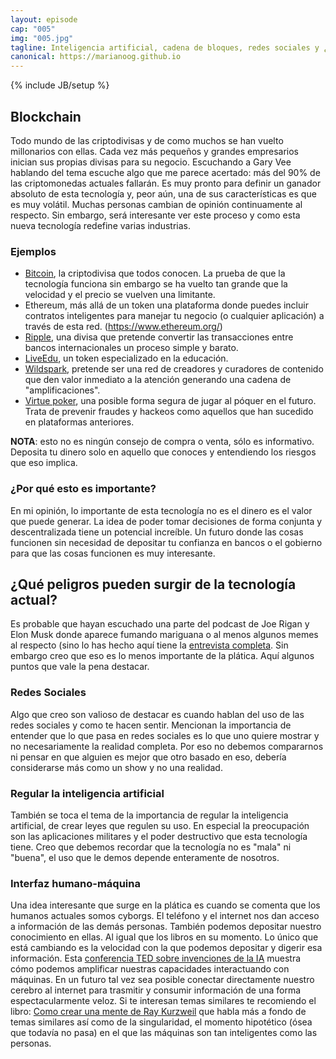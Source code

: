 ```yaml
---
layout: episode
cap: "005"
img: "005.jpg"
tagline: Inteligencia artificial, cadena de bloques, redes sociales y ¿porqué deje de hacer el podcast por dos meses? Todo eso en este episodio del podcast algoritmos.
canonical: https://marianoog.github.io
---
```

{% include JB/setup %}

## Blockchain

Todo mundo de las criptodivisas y de como muchos se han vuelto millonarios con ellas. Cada vez más pequeños y grandes empresarios inician sus propias divisas para su negocio. Escuchando a Gary Vee hablando del tema escuche algo que me parece acertado: más del 90% de las criptomonedas actuales fallarán. Es muy pronto para definir un ganador absoluto de esta tecnología y, peor aún, una de sus características es que es muy volátil. Muchas personas cambian de opinión continuamente al respecto. Sin embargo, será interesante ver este proceso y como esta nueva tecnología redefine varias industrias.

### Ejemplos

* [Bitcoin](https://www.bitcoin.com/), la criptodivisa que todos conocen. La prueba de que la tecnología funciona sin embargo se ha vuelto tan grande que la velocidad y el precio se vuelven una limitante.
* Ethereum, más allá de un token una plataforma donde puedes incluir contratos inteligentes para manejar tu negocio (o cualquier aplicación) a través de esta red. (https://www.ethereum.org/)
* [Ripple](https://ripple.com/), una divisa que pretende convertir las transacciones entre bancos internacionales un proceso simple y barato.
* [LiveEdu](https://education-ecosystem.com/), un token especializado en la educación.
* [Wildspark](https://wildspark.me/), pretende ser una red de creadores y curadores de contenido que den valor inmediato a la atención generando una cadena de "amplificaciones".
* [Virtue poker](https://virtue.poker/), una posible forma segura de jugar al póquer en el futuro. Trata de prevenir fraudes y hackeos como aquellos que han sucedido en plataformas anteriores.

**NOTA**: esto no es ningún consejo de compra o venta, sólo es informativo. Deposita tu dinero solo en aquello que conoces y entendiendo los riesgos que eso implica.

### ¿Por qué esto es importante?

En mi opinión, lo importante de esta tecnología no es el dinero es el valor que puede generar. La idea de poder tomar decisiones de forma conjunta y descentralizada tiene un potencial increíble. Un futuro donde las cosas funcionen sin necesidad de depositar tu confianza en bancos o el gobierno para que las cosas funcionen es muy interesante.

## ¿Qué peligros pueden surgir de la tecnología actual?

Es probable que hayan escuchado una parte del podcast de Joe Rigan y Elon Musk donde aparece fumando mariguana o al menos algunos memes al respecto (sino lo has hecho aquí tiene la [entrevista completa](https://youtu.be/ycPr5-27vSI). Sin embargo creo que eso es lo menos importante de la plática. Aquí algunos puntos que vale la pena destacar.

### Redes Sociales

Algo que creo son valioso de destacar es cuando hablan del uso de las redes sociales y como te hacen sentir. Mencionan la importancia de entender que lo que pasa en redes sociales es lo que uno quiere mostrar y no necesariamente la realidad completa. Por eso no debemos compararnos ni pensar en que alguien es mejor que otro basado en eso, debería considerarse más como un show y no una realidad.

### Regular la inteligencia artificial

También se toca el tema de la importancia de regular la inteligencia artificial, de crear leyes que regulen su uso. En especial la preocupación son las aplicaciones militares y el poder destructivo que esta tecnología tiene. Creo que debemos recordar que la tecnología no es "mala" ni "buena", el uso que le demos depende enteramente de nosotros.

### Interfaz humano-máquina

Una idea interesante que surge en la plática es cuando se comenta que los humanos actuales somos cyborgs. El teléfono y el internet nos dan acceso a información de las demás personas. También podemos depositar nuestro conocimiento en ellas. Al igual que los libros en su momento. Lo único que está cambiando es la velocidad con la que podemos depositar y digerir esa información. Esta [conferencia TED sobre invenciones de la IA](https://www.ted.com/talks/maurice_conti_the_incredible_inventions_of_intuitive_ai?language=es) muestra cómo podemos amplificar nuestras capacidades interactuando con máquinas. En un futuro tal vez sea posible conectar directamente nuestro cerebro al internet para trasmitir y consumir información de una forma espectacularmente veloz. Si te interesan temas similares te recomiendo el libro: [Como crear una mente de Ray Kurzweil](https://amzn.to/2Nh1Lud) que habla más a fondo de temas similares así como de la singularidad, el momento hipotético (ósea que todavía no pasa) en el que las máquinas son tan inteligentes como las personas.
